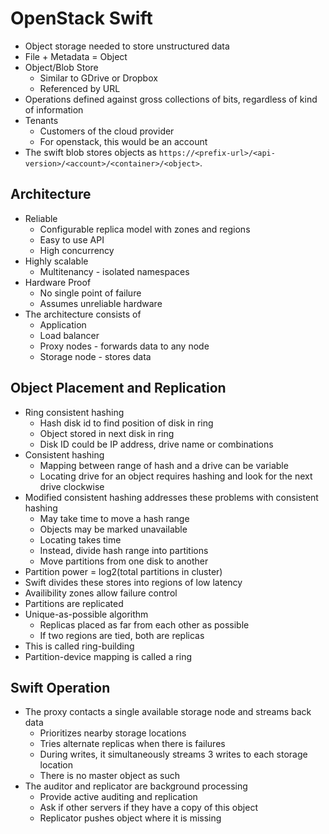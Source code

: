 # OpenStack Swift

- Object storage needed to store unstructured data
- File + Metadata = Object
- Object/Blob Store
  - Similar to GDrive or Dropbox
  - Referenced by URL
- Operations defined against gross collections of bits, regardless of kind of information
- Tenants
  - Customers of the cloud provider
  - For openstack, this would be an account
- The swift blob stores objects as `https://<prefix-url>/<api-version>/<account>/<container>/<object>`.

## Architecture

- Reliable
  - Configurable replica model with zones and regions
  - Easy to use API
  - High concurrency
- Highly scalable
  - Multitenancy - isolated namespaces
- Hardware Proof
  - No single point of failure
  - Assumes unreliable hardware
- The architecture consists of 
  - Application
  - Load balancer
  - Proxy nodes - forwards data to any node
  - Storage node - stores data

## Object Placement and Replication

- Ring consistent hashing
  - Hash disk id to find position of disk in ring
  - Object stored in next disk in ring
  - Disk ID could be IP address, drive name or combinations
- Consistent hashing
  - Mapping between range of hash and a drive can be variable
  - Locating drive for an object requires hashing and look for the next drive clockwise
- Modified consistent hashing addresses these problems with consistent hashing
  - May take time to move a hash range
  - Objects may be marked unavailable
  - Locating takes time
  - Instead, divide hash range into partitions
  - Move partitions from one disk to another
- Partition power = log2(total partitions in cluster)
- Swift divides these stores into regions of low latency
- Availibility zones allow failure control
- Partitions are replicated
- Unique-as-possible algorithm
  - Replicas placed as far from each other as possible
  - If two regions are tied, both are replicas
- This is called ring-building
- Partition-device mapping is called a ring

## Swift Operation

- The proxy contacts a single available storage node and streams back data
  - Prioritizes nearby storage locations
  - Tries alternate replicas when there is failures
  - During writes, it simultaneously streams 3 writes to each storage location
  - There is no master object as such
- The auditor and replicator are background processing
  - Provide active auditing and replication
  - Ask if other servers if they have a copy of this object
  - Replicator pushes object where it is missing